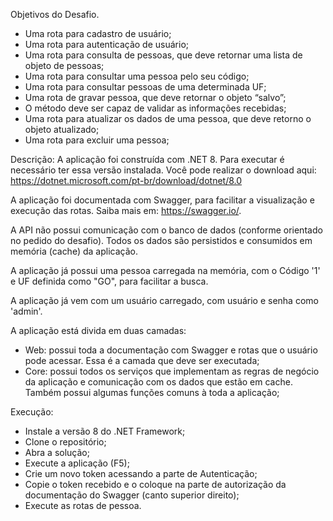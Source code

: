 Objetivos do Desafio.

* Uma rota para cadastro de usuário;
* Uma rota para autenticação de usuário;
* Uma rota para consulta de pessoas, que deve retornar uma lista de objeto de pessoas;
* Uma rota para consultar uma pessoa pelo seu código;
* Uma rota para consultar pessoas de uma determinada UF;
* Uma rota de gravar pessoa, que deve retornar o objeto “salvo”;
* O método deve ser capaz de validar as informações recebidas;
* Uma rota para atualizar os dados de uma pessoa, que deve retorno o objeto atualizado;
* Uma rota para excluir uma pessoa;

Descrição: A aplicação foi construída com .NET 8. Para executar é necessário ter essa versão instalada. Você pode realizar o download aqui: https://dotnet.microsoft.com/pt-br/download/dotnet/8.0

A aplicação foi documentada com Swagger, para facilitar a visualização e execução das rotas. Saiba mais em: https://swagger.io/.

A API não possui comunicação com o banco de dados (conforme orientado no pedido do desafio). Todos os dados são persistidos e consumidos em memória (cache) da aplicação.

A aplicação já possui uma pessoa carregada na memória, com o Código '1' e UF definida como "GO", para facilitar a busca.

A aplicação já vem com um usuário carregado, com usuário e senha como 'admin'.

A aplicação está divida em duas camadas:

* Web: possui toda a documentação com Swagger e rotas que o usuário pode acessar. Essa é a camada que deve ser executada;
* Core: possui todos os serviços que implementam as regras de negócio da aplicação e comunicação com os dados que estão em cache. Também possui algumas funções comuns à toda a aplicação;

Execução:

* Instale a versão 8 do .NET Framework;
* Clone o repositório;
* Abra a solução;
* Execute a aplicação (F5);
* Crie um novo token acessando a parte de Autenticação;
* Copie o token recebido e o coloque na parte de autorização da documentação do Swagger (canto superior direito);
* Execute as rotas de pessoa.
